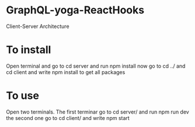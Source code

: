 # GraphQL-yoga-ReactHooks
Client-Server Architecture


# To install 
Open terminal and go to cd server and run npm install
now go to cd ../ and cd client and write npm install
to get all packages 

# To use
Open two terminals.
The first terminar go to cd server/ and run npm run dev
the second one go to cd client/ and write npm start 

